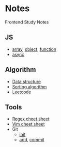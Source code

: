# Notes

Frontend Study Notes

## JS

- [array](js/array.md), [object](js/object.md), [function](js/function.md)
- [async](js/async.md)

## Algorithm

- [Data structure](algorithm/data-structure.ts)
- [Sorting algorithm](algorithm/sorting.md)
- [Leetcode](algorithm/leetcode.ts)

## Tools

- [Regex cheet sheet](tools/regex-cheat-sheet.md)
- [Vim cheet sheet](tools/vim-cheet-sheet.md)
- Git
  - [init](/tools/git/basic.md#init)
  - [add](/tools/git/basic.md#add), [commit](/tools/git/basic.md#commit)
